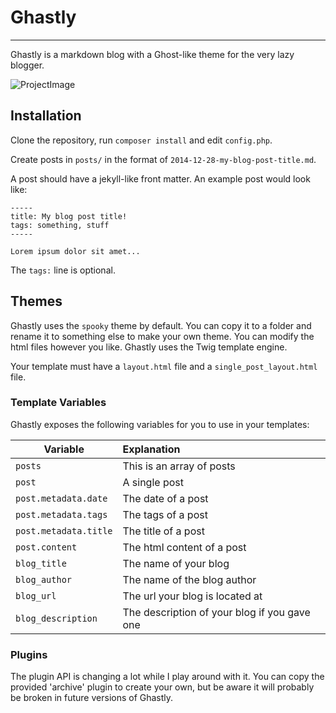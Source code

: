 # Ghastly
-----

Ghastly is a markdown blog with a Ghost-like theme for the very lazy blogger. 

![ProjectImage](http://chrisgillis.github.io/Ghastly/ghastly.png)

## Installation

Clone the repository, run `composer install` and edit `config.php`. 

Create posts in `posts/` in the format of `2014-12-28-my-blog-post-title.md`.

A post should have a jekyll-like front matter. An example post would look like:

    -----
    title: My blog post title!
    tags: something, stuff
    -----

    Lorem ipsum dolor sit amet...

The `tags:` line is optional.

## Themes

Ghastly uses the `spooky` theme by default. You can copy it to a folder and rename it to something else to make your own theme. You can modify the html files however you like. Ghastly uses the Twig template engine.

Your template must have a `layout.html` file and a `single_post_layout.html` file.

### Template Variables

Ghastly exposes the following variables for you to use in your templates:

Variable              | Explanation
----------------------|:------------
 `posts`              | This is an array of posts
 `post`               | A single post
 `post.metadata.date` | The date of a post
 `post.metadata.tags` | The tags of a post
 `post.metadata.title`| The title of a post
 `post.content`       | The html content of a post
 `blog_title`         | The name of your blog
 `blog_author`        | The name of the blog author
 `blog_url`           | The url your blog is located at
 `blog_description`   | The description of your blog if you gave one

### Plugins

The plugin API is changing a lot while I play around with it. You can copy the provided 'archive' plugin to create your own, but be aware it will probably be broken in future versions of Ghastly.

